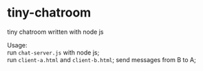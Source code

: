 # tiny-chatroom
tiny chatroom written with node js

Usage:  
run `chat-server.js` with node js;  
run `client-a.html` and `client-b.html`;
send messages from B to A;
